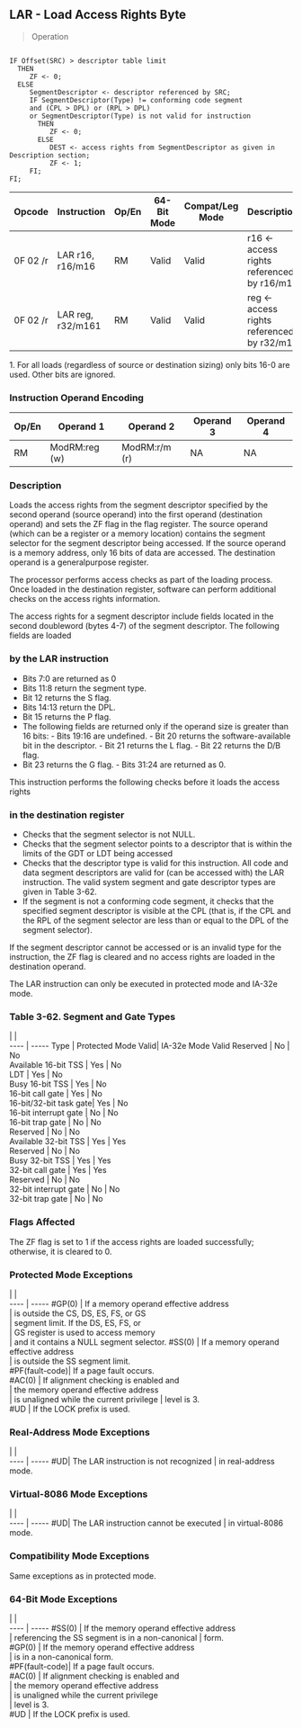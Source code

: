 ## LAR - Load Access Rights Byte

> Operation
``` slim

IF Offset(SRC) > descriptor table limit
  THEN
     ZF <- 0;
  ELSE
     SegmentDescriptor <- descriptor referenced by SRC;
     IF SegmentDescriptor(Type) != conforming code segment
     and (CPL > DPL) or (RPL > DPL)
     or SegmentDescriptor(Type) is not valid for instruction
       THEN
          ZF <- 0;
       ELSE
          DEST <- access rights from SegmentDescriptor as given in Description section;
          ZF <- 1;
     FI;
FI;

```

 Opcode  | Instruction      | Op/En| 64-Bit Mode| Compat/Leg Mode| Description                              
 ---  | --- | --- | --- | --- | ---
 0F 02 /r| LAR r16, r16/m16 | RM   | Valid      | Valid          | r16 ← access rights referenced by r16/m16
 0F 02 /r| LAR reg, r32/m161| RM   | Valid      | Valid          | reg ← access rights referenced by r32/m16
<aside class="notification">
1. For all loads (regardless of source or destination sizing) only bits
16-0 are used. Other bits are ignored.
</aside>


### Instruction Operand Encoding
 Op/En| Operand 1    | Operand 2    | Operand 3| Operand 4
 ---  | --- | --- | --- | ---
 RM   | ModRM:reg (w)| ModRM:r/m (r)| NA       | NA       

### Description
Loads the access rights from the segment descriptor specified by the second
operand (source operand) into the first operand (destination operand) and sets
the ZF flag in the flag register. The source operand (which can be a register
or a memory location) contains the segment selector for the segment descriptor
being accessed. If the source operand is a memory address, only 16 bits of data
are accessed. The destination operand is a generalpurpose register.

The processor performs access checks as part of the loading process. Once loaded
in the destination register, software can perform additional checks on the access
rights information.

The access rights for a segment descriptor include fields located in the second
doubleword (bytes 4-7) of the segment descriptor. The following fields are loaded
### by the LAR instruction

 - Bits 7:0 are returned as 0
 - Bits 11:8 return the segment type.
 - Bit 12 returns the S flag.
 - Bits 14:13 return the DPL.
 - Bit 15 returns the P flag.
 - The following fields are returned only if the operand size is greater than 16
bits:  - Bits 19:16 are undefined.  - Bit 20 returns the software-available bit
in the descriptor.  - Bit 21 returns the L flag.  - Bit 22 returns the D/B flag.
 - Bit 23 returns the G flag.  - Bits 31:24 are returned as 0.

This instruction performs the following checks before it loads the access rights
### in the destination register

 - Checks that the segment selector is not NULL.
 - Checks that the segment selector points to a descriptor that is within the limits
of the GDT or LDT being accessed
 - Checks that the descriptor type is valid for this instruction. All code and
data segment descriptors are valid for (can be accessed with) the LAR instruction.
The valid system segment and gate descriptor types are given in Table 3-62.
 - If the segment is not a conforming code segment, it checks that the specified
segment descriptor is visible at the CPL (that is, if the CPL and the RPL of
the segment selector are less than or equal to the DPL of the segment selector).

If the segment descriptor cannot be accessed or is an invalid type for the instruction,
the ZF flag is cleared and no access rights are loaded in the destination operand.

The LAR instruction can only be executed in protected mode and IA-32e mode.


### Table 3-62. Segment and Gate Types
   | |  
---- | -----
 Type                   | Protected Mode Valid| IA-32e Mode Valid
 Reserved               | No                  | No               
 Available 16-bit TSS   | Yes                 | No               
 LDT                    | Yes                 | No               
 Busy 16-bit TSS        | Yes                 | No               
 16-bit call gate       | Yes                 | No               
 16-bit/32-bit task gate| Yes                 | No               
 16-bit interrupt gate  | No                  | No               
 16-bit trap gate       | No                  | No               
 Reserved               | No                  | No               
 Available 32-bit TSS   | Yes                 | Yes              
 Reserved               | No                  | No               
 Busy 32-bit TSS        | Yes                 | Yes              
 32-bit call gate       | Yes                 | Yes              
 Reserved               | No                  | No               
 32-bit interrupt gate  | No                  | No               
 32-bit trap gate       | No                  | No               


### Flags Affected
The ZF flag is set to 1 if the access rights are loaded successfully; otherwise,
it is cleared to 0.


### Protected Mode Exceptions
   | |  
---- | -----
 #GP(0)         | If a memory operand effective address   
                | is outside the CS, DS, ES, FS, or GS    
                | segment limit. If the DS, ES, FS, or    
                | GS register is used to access memory    
                | and it contains a NULL segment selector.
 #SS(0)         | If a memory operand effective address   
                | is outside the SS segment limit.        
 #PF(fault-code)| If a page fault occurs.                 
 #AC(0)         | If alignment checking is enabled and    
                | the memory operand effective address    
                | is unaligned while the current privilege
                | level is 3.                             
 #UD            | If the LOCK prefix is used.             

### Real-Address Mode Exceptions
   | |  
---- | -----
 #UD| The LAR instruction is not recognized
    | in real-address mode.                

### Virtual-8086 Mode Exceptions
   | |  
---- | -----
 #UD| The LAR instruction cannot be executed
    | in virtual-8086 mode.                 

### Compatibility Mode Exceptions
Same exceptions as in protected mode.


### 64-Bit Mode Exceptions
   | |  
---- | -----
 #SS(0)         | If the memory operand effective address         
                | referencing the SS segment is in a non-canonical
                | form.                                           
 #GP(0)         | If the memory operand effective address         
                | is in a non-canonical form.                     
 #PF(fault-code)| If a page fault occurs.                         
 #AC(0)         | If alignment checking is enabled and            
                | the memory operand effective address            
                | is unaligned while the current privilege        
                | level is 3.                                     
 #UD            | If the LOCK prefix is used.                     
